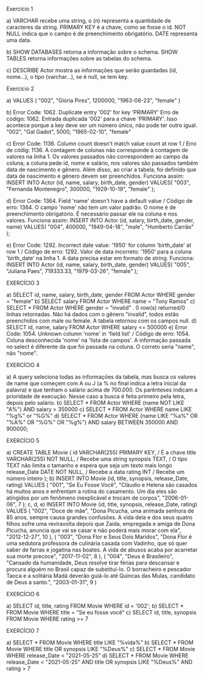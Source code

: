 Exercício 1

a) VARCHAR recebe uma string, o (n) representa a quantidade de caracteres da string.
PRIMARY KEY é a chave, como se fosse o id.
NOT NULL indica que o campo é de preenchimento obrigatório.
DATE representa uma data.

b) SHOW DATABASES retorna a informação sobre o schema. SHOW TABLES retorna informações sobre as tabelas do schema.

c) DESCRIBE Actor mostra as informações que serão guardadas (id, nome...), o tipo (varchar...), se é null, se tem key.

Exercício 2

a) VALUES (
	"002",
    "Glória Pires",
    1200000,
    "1963-08-23",
    "female"
)

b) Error Code: 1062. Duplicate entry '002' for key 'PRIMARY'
Erro de código: 1062. Entrada duplicada '002' para a chave 'PRIMARY'. Isso acontece porque a key deve ser um número único, não pode ter outro igual.
    "002",
    "Gal Gadot",
    5000,
    "1965-02-10",
    "female"

c) Error Code: 1136. Column count doesn't match value count at row 1 / Erro de códig: 1136. A contagem de colunas não corresponde à contagem de valores na linha 1. 
Os valores passados não correspondem ao campo da coluna; a coluna pede id, nome e salário, nos valores são passados também data de nascimento e gênero. Além disso, ao criar a tabela, foi definido que data de nascimento e gênero devem ser preenchidos. Funciona assim:
INSERT INTO Actor (id, name, salary, birth_date, gender)
VALUES(
  "003", 
  "Fernanda Montenegro",
  300000,
  "1929-10-19", 
  "female"
);

d) Error Code: 1364. Field 'name' doesn't have a default value / Código de erro: 1364. O campo 'nome' não tem um valor padrão.
O nome é de preenchimento obrigatório. É necessário passar ele na coluna e nos valores. Funciona assim:
INSERT INTO Actor (id, salary, birth_date, gender, name)
VALUES(
  "004",
  400000,
  "1949-04-18", 
  "male",
  "Humberto Carrão"
);

e) Error Code: 1292. Incorrect date value: '1950' for column 'birth_date' at row 1 / Código de erro: 1292. Valor de data incorreto: '1950' para a coluna 'birth_date' na linha 1.
A data precisa estar em formato de string. Funciona:
INSERT INTO Actor (id, name, salary, birth_date, gender)
VALUES(
  "005", 
  "Juliana Paes",
  719333.33,
  "1979-03-26", 
  "female"
);

EXERCÍCIO 3

a) SELECT id, name, salary, birth_date, gender FROM Actor WHERE gender = "female"
b) SELECT salary FROM Actor WHERE name = "Tony Ramos"
c) SELECT * FROM Actor WHERE gender = "invalid" . 0 row(s) returned/0 linhas retornadas. Não há dados com o gênero "invalid", todos estão preenchidos com male ou female. A tabela retornou com os campos null.
d) SELECT id, name, salary FROM Actor WHERE salary <= 500000
e) Error Code: 1054. Unknown column 'nome' in 'field list' / Código de erro: 1054. Coluna desconhecida 'nome' na 'lista de campos'. A informação passada no select é diferente da que foi passada na coluna. O correto seria "name", não "nome".

EXERCÍCIO 4

a) A query seleciona todas as informações da tabela, mas busca os valores de name que começem com A ou J (a % no final indica a letra inicial da palavra) e que tenham o salário acima de 700.000. Os parênteses indicam a prioridade de execução. Nesse caso a busca é feita primeiro pela letra, depois pelo salário.
b) SELECT * FROM Actor WHERE (name NOT LIKE "A%") AND salary > 350000
c) SELECT * FROM Actor WHERE name LIKE "%g%" or "%G%"
d) SELECT * FROM Actor WHERE (name LIKE "%a%" OR "%A%" OR "%G%" OR "%g%") AND salary BETWEEN 350000 AND 900000;

EXERCÍCIO 5

a) CREATE TABLE Movie (
    id VARCHAR(255) PRIMARY KEY, / É a chave
    title VARCHAR(255) NOT NULL, / Recebe uma string
    synopsis TEXT, / O tipo TEXT não limita o tamanho e espera que seja um texto mais longo
    release_Date DATE NOT NULL, / Recebe a data
    rating INT / Recebe um número inteiro
);
b) INSERT INTO Movie (id, title, synopsis, release_Date, rating)
VALUES (
	"001", 
  "Se Eu Fosse Você", 
	"Cláudio e Helena são casados há muitos anos e enfrentam a rotina do casamento. Um dia eles são atingidos por um fenômeno inexplicável e trocam de corpos",
  "2006-01-06",
  7
);
c, d, e) INSERT INTO Movie (id, title, synopsis, release_Date, rating)
VALUES (
	"002",
    "Doce de mãe",
    "Dona Picucha, uma animada senhora de 85 anos, sempre causa grandes confusões. A vida dela e dos seus quatro filhos sofre uma reviravolta depois que Zaida, empregada e amiga de Dona Picucha, anuncia que vai se casar e não poderá mais morar com ela",
    "2012-12-27",
    10
), (
	"003",
    "Dona Flor e Seus Dois Maridos",
    "Dona Flor é uma sedutora professora de culinária casada com Vadinho, que só quer saber de farras e jogatina nas boates. A vida de abusos acaba por acarretar sua morte precoce",
    "2017-11-02",
    8
), (
	"004",
    "Deus é Brasileiro",
    "Cansado da humanidade, Deus resolve tirar férias para descansar e procura alguém no Brasil capaz de substituí-lo. O borracheiro e pescador Taoca e a solitária Madá deverão guiá-lo até Quincas das Mulas, candidato de Deus a santo.",
    "2003-01-31",
    9
)

EXERCÍCIO 6

a) SELECT id, title, rating FROM Movie WHERE id = '002';
b) SELECT * FROM Movie WHERE title = "Se eu fosse você"
c) SELECT id, title, synopsis FROM Movie WHERE rating >= 7

EXERCÍCIO 7

a) SELECT * FROM Movie WHERE title LIKE "%vida%"
b) SELECT * FROM Movie WHERE title OR synopsis LIKE "%Deus%"
c) SELECT * FROM Movie WHERE release_Date < "2021-05-25"
d) SELECT * FROM Movie WHERE release_Date < "2021-05-25" AND title OR synopsis LIKE "%Deus%" AND rating > 7